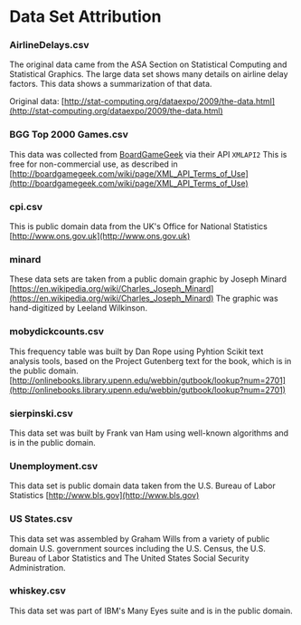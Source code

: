# Data Set Attribution

### AirlineDelays.csv
The original data came from the ASA Section on Statistical Computing and Statistical Graphics.
The large data set shows many details on airline delay factors. This data shows a summarization
of that data.

Original data: [http://stat-computing.org/dataexpo/2009/the-data.html](http://stat-computing.org/dataexpo/2009/the-data.html)

### BGG Top 2000 Games.csv
This data was collected from [BoardGameGeek](http://boardgamegeek.com) via their API `XMLAPI2`
This is free for non-commercial use, as described in [http://boardgamegeek.com/wiki/page/XML_API_Terms_of_Use](http://boardgamegeek.com/wiki/page/XML_API_Terms_of_Use)

### cpi.csv
This is public domain data from the UK's Office for National Statistics [http://www.ons.gov.uk](http://www.ons.gov.uk)

### minard
These data sets are taken from a public domain graphic by Joseph Minard
[https://en.wikipedia.org/wiki/Charles_Joseph_Minard](https://en.wikipedia.org/wiki/Charles_Joseph_Minard)
The graphic was hand-digitized by Leeland Wilkinson.

### mobydickcounts.csv
This frequency table was built by Dan Rope using Pyhtion Scikit text analysis tools, based on the Project Gutenberg
text for the book, which is in the public domain. [http://onlinebooks.library.upenn.edu/webbin/gutbook/lookup?num=2701](http://onlinebooks.library.upenn.edu/webbin/gutbook/lookup?num=2701)

### sierpinski.csv
This data set was built by Frank van Ham using well-known algorithms and is in the public domain.

### Unemployment.csv
This data set is public domain data taken from the U.S. Bureau of Labor Statistics [http://www.bls.gov](http://www.bls.gov)

### US States.csv
This data set was assembled by Graham Wills from a variety of public domain U.S. government sources including
the U.S. Census, the U.S. Bureau of Labor Statistics and The United States Social Security Administration.

### whiskey.csv
This data set was part of IBM's Many Eyes suite and is in the public domain.
